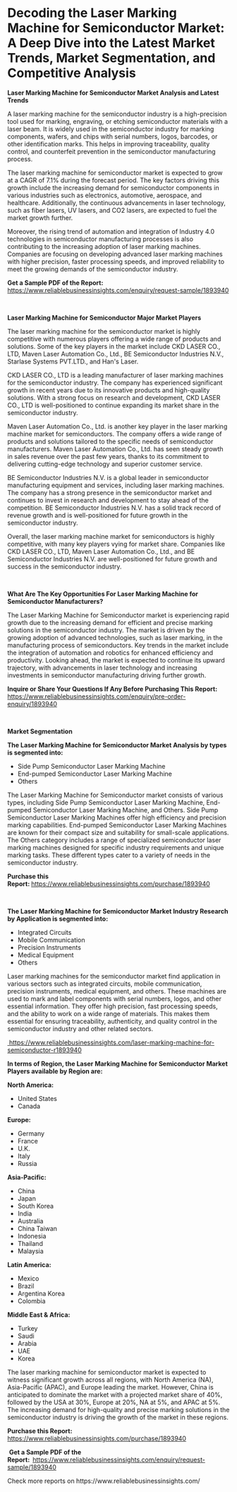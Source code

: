 <p><h1>Decoding the Laser Marking Machine for Semiconductor Market: A Deep Dive into the Latest Market Trends, Market Segmentation, and Competitive Analysis</h1></p><p><strong>Laser Marking Machine for Semiconductor Market Analysis and Latest Trends</strong></p>
<p><p>A laser marking machine for the semiconductor industry is a high-precision tool used for marking, engraving, or etching semiconductor materials with a laser beam. It is widely used in the semiconductor industry for marking components, wafers, and chips with serial numbers, logos, barcodes, or other identification marks. This helps in improving traceability, quality control, and counterfeit prevention in the semiconductor manufacturing process.</p><p>The laser marking machine for semiconductor market is expected to grow at a CAGR of 7.1% during the forecast period. The key factors driving this growth include the increasing demand for semiconductor components in various industries such as electronics, automotive, aerospace, and healthcare. Additionally, the continuous advancements in laser technology, such as fiber lasers, UV lasers, and CO2 lasers, are expected to fuel the market growth further.</p><p>Moreover, the rising trend of automation and integration of Industry 4.0 technologies in semiconductor manufacturing processes is also contributing to the increasing adoption of laser marking machines. Companies are focusing on developing advanced laser marking machines with higher precision, faster processing speeds, and improved reliability to meet the growing demands of the semiconductor industry.</p></p>
<p><strong>Get a Sample PDF of the Report:&nbsp;</strong> <a href="https://www.reliablebusinessinsights.com/enquiry/request-sample/1893940">https://www.reliablebusinessinsights.com/enquiry/request-sample/1893940</a></p>
<p>&nbsp;</p>
<p><strong>Laser Marking Machine for Semiconductor Major Market Players</strong></p>
<p><p>The laser marking machine for the semiconductor market is highly competitive with numerous players offering a wide range of products and solutions. Some of the key players in the market include CKD LASER CO., LTD, Maven Laser Automation Co., Ltd., BE Semiconductor Industries N.V., Starlase Systems PVT.LTD., and Han's Laser.</p><p>CKD LASER CO., LTD is a leading manufacturer of laser marking machines for the semiconductor industry. The company has experienced significant growth in recent years due to its innovative products and high-quality solutions. With a strong focus on research and development, CKD LASER CO., LTD is well-positioned to continue expanding its market share in the semiconductor industry.</p><p>Maven Laser Automation Co., Ltd. is another key player in the laser marking machine market for semiconductors. The company offers a wide range of products and solutions tailored to the specific needs of semiconductor manufacturers. Maven Laser Automation Co., Ltd. has seen steady growth in sales revenue over the past few years, thanks to its commitment to delivering cutting-edge technology and superior customer service.</p><p>BE Semiconductor Industries N.V. is a global leader in semiconductor manufacturing equipment and services, including laser marking machines. The company has a strong presence in the semiconductor market and continues to invest in research and development to stay ahead of the competition. BE Semiconductor Industries N.V. has a solid track record of revenue growth and is well-positioned for future growth in the semiconductor industry.</p><p>Overall, the laser marking machine market for semiconductors is highly competitive, with many key players vying for market share. Companies like CKD LASER CO., LTD, Maven Laser Automation Co., Ltd., and BE Semiconductor Industries N.V. are well-positioned for future growth and success in the semiconductor industry.</p></p>
<p>&nbsp;</p>
<p><strong>What Are The Key Opportunities For Laser Marking Machine for Semiconductor Manufacturers?</strong></p>
<p><p>The Laser Marking Machine for Semiconductor market is experiencing rapid growth due to the increasing demand for efficient and precise marking solutions in the semiconductor industry. The market is driven by the growing adoption of advanced technologies, such as laser marking, in the manufacturing process of semiconductors. Key trends in the market include the integration of automation and robotics for enhanced efficiency and productivity. Looking ahead, the market is expected to continue its upward trajectory, with advancements in laser technology and increasing investments in semiconductor manufacturing driving further growth.</p></p>
<p><strong>Inquire or Share Your Questions If Any Before Purchasing This Report:</strong> <a href="https://www.reliablebusinessinsights.com/enquiry/pre-order-enquiry/1893940">https://www.reliablebusinessinsights.com/enquiry/pre-order-enquiry/1893940</a></p>
<p>&nbsp;</p>
<p><strong>Market Segmentation</strong></p>
<p><strong>The Laser Marking Machine for Semiconductor Market Analysis by types is segmented into:</strong></p>
<p><ul><li>Side Pump Semiconductor Laser Marking Machine</li><li>End-pumped Semiconductor Laser Marking Machine</li><li>Others</li></ul></p>
<p><p>The Laser Marking Machine for Semiconductor market consists of various types, including Side Pump Semiconductor Laser Marking Machine, End-pumped Semiconductor Laser Marking Machine, and Others. Side Pump Semiconductor Laser Marking Machines offer high efficiency and precision marking capabilities. End-pumped Semiconductor Laser Marking Machines are known for their compact size and suitability for small-scale applications. The Others category includes a range of specialized semiconductor laser marking machines designed for specific industry requirements and unique marking tasks. These different types cater to a variety of needs in the semiconductor industry.</p></p>
<p><strong>Purchase this Report:&nbsp;</strong><a href="https://www.reliablebusinessinsights.com/purchase/1893940">https://www.reliablebusinessinsights.com/purchase/1893940</a></p>
<p>&nbsp;</p>
<p><strong>The Laser Marking Machine for Semiconductor Market Industry Research by Application is segmented into:</strong></p>
<p><ul><li>Integrated Circuits</li><li>Mobile Communication</li><li>Precision Instruments</li><li>Medical Equipment</li><li>Others</li></ul></p>
<p><p>Laser marking machines for the semiconductor market find application in various sectors such as integrated circuits, mobile communication, precision instruments, medical equipment, and others. These machines are used to mark and label components with serial numbers, logos, and other essential information. They offer high precision, fast processing speeds, and the ability to work on a wide range of materials. This makes them essential for ensuring traceability, authenticity, and quality control in the semiconductor industry and other related sectors.</p></p>
<p><a href="https://www.reliablebusinessinsights.com/laser-marking-machine-for-semiconductor-r1893940">&nbsp;https://www.reliablebusinessinsights.com/laser-marking-machine-for-semiconductor-r1893940</a></p>
<p><strong>In terms of Region, the Laser Marking Machine for Semiconductor Market Players available by Region are:</strong></p>
<p>
    <p> <strong> North America: </strong>
        <ul>
            <li>United States</li>
            <li>Canada</li>
        </ul>
        </p> 
    <p> <strong> Europe: </strong>
        <ul>
            <li>Germany</li>
            <li>France</li>
            <li>U.K.</li>
            <li>Italy</li>
            <li>Russia</li>
        </ul>
        </p> 
    <p> <strong> Asia-Pacific: </strong>
        <ul>
            <li>China</li>
            <li>Japan</li>
            <li>South Korea</li>
            <li>India</li>
            <li>Australia</li>
            <li>China Taiwan</li>
            <li>Indonesia</li>
            <li>Thailand</li>
            <li>Malaysia</li>
        </ul>
        </p> 
    <p> <strong> Latin America: </strong>
        <ul>
            <li>Mexico</li>
            <li>Brazil</li>
            <li>Argentina Korea</li>
            <li>Colombia</li>
        </ul>
        </p> 
    <p> <strong> Middle East & Africa: </strong>
        <ul>
            <li>Turkey</li>
            <li>Saudi</li>
            <li>Arabia</li>
            <li>UAE</li>
            <li>Korea</li>
        </ul>
    </p>
    </p>
<p><p>The laser marking machine for semiconductor market is expected to witness significant growth across all regions, with North America (NA), Asia-Pacific (APAC), and Europe leading the market. However, China is anticipated to dominate the market with a projected market share of 40%, followed by the USA at 30%, Europe at 20%, NA at 5%, and APAC at 5%. The increasing demand for high-quality and precise marking solutions in the semiconductor industry is driving the growth of the market in these regions.</p></p>
<p><strong>Purchase this Report: </strong><a href="https://www.reliablebusinessinsights.com/purchase/1893940">https://www.reliablebusinessinsights.com/purchase/1893940</a></p>
<p>&nbsp;<strong>Get a Sample PDF of the Report:&nbsp;&nbsp;</strong><a href="https://www.reliablebusinessinsights.com/enquiry/request-sample/1893940">https://www.reliablebusinessinsights.com/enquiry/request-sample/1893940</a></p>
<p><strong></strong></p>
<p>Check more reports on https://www.reliablebusinessinsights.com/</p>